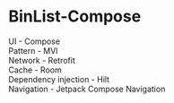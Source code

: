 # BinList-Compose
UI - Compose                                 
Pattern - MVI                                 
Network - Retrofit                                 
Cache - Room                                 
Dependency injection - Hilt                                 
Navigation - Jetpack Compose Navigation                                 
